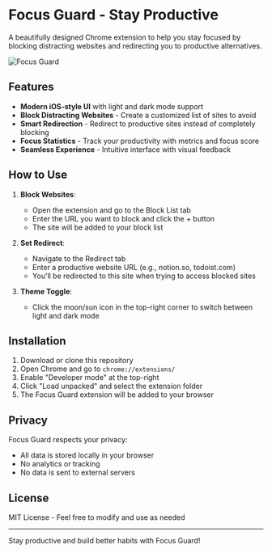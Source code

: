 # Focus Guard - Stay Productive

A beautifully designed Chrome extension to help you stay focused by blocking distracting websites and redirecting you to productive alternatives.

![Focus Guard](screenshots/focus-guard.png)

## Features

- **Modern iOS-style UI** with light and dark mode support
- **Block Distracting Websites** - Create a customized list of sites to avoid
- **Smart Redirection** - Redirect to productive sites instead of completely blocking
- **Focus Statistics** - Track your productivity with metrics and focus score
- **Seamless Experience** - Intuitive interface with visual feedback

## How to Use

1. **Block Websites**:
   - Open the extension and go to the Block List tab
   - Enter the URL you want to block and click the + button
   - The site will be added to your block list

2. **Set Redirect**:
   - Navigate to the Redirect tab
   - Enter a productive website URL (e.g., notion.so, todoist.com)
   - You'll be redirected to this site when trying to access blocked sites

3. **Theme Toggle**:
   - Click the moon/sun icon in the top-right corner to switch between light and dark mode

## Installation

1. Download or clone this repository
2. Open Chrome and go to `chrome://extensions/`
3. Enable "Developer mode" at the top-right
4. Click "Load unpacked" and select the extension folder
5. The Focus Guard extension will be added to your browser

## Privacy

Focus Guard respects your privacy:
- All data is stored locally in your browser
- No analytics or tracking
- No data is sent to external servers

## License

MIT License - Feel free to modify and use as needed

---

Stay productive and build better habits with Focus Guard!
